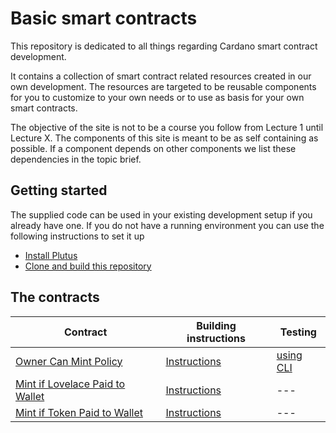 # Basic smart contracts

This repository is dedicated to all things regarding Cardano smart contract development.

It contains a collection of smart contract related resources created in our own development. The resources are targeted to be reusable components for you to customize to your own needs or to use as basis for your own smart contracts.

The objective of the site is not to be a course you follow from Lecture 1 until Lecture X. The components of this site is meant to be as self containing as possible. If a component depends on other components we list these dependencies in the topic brief.

## Getting started
The supplied code can be used in your existing development setup if you already have one.
If you do not have a running environment you can use the following instructions to set it up
- [Install Plutus](doc/installing-plutus.md)
- [Clone and build this repository](doc/building-the-basic-smart-contracts-repo.md)

## The contracts
| Contract | Building instructions | Testing |
| --- | --- | --- |
| [Owner Can Mint Policy](src/OwnerCanMintPolicy.hs) | [Instructions](doc/deploy-owner-can-mint-policy.md) | [using CLI](doc/testing-cli-owner-can-mint.md) | 
| [Mint if Lovelace Paid to Wallet](src/IfLovelacePaidMintingPolicy.hs) | [Instructions](doc/deploy-if-lovelace-paid.md) | --- |
| [Mint if Token Paid to Wallet](src/IfTokenPaidMintingPolicy.hs) | [Instructions](doc/deploy-if-token-paid.md) | --- |
